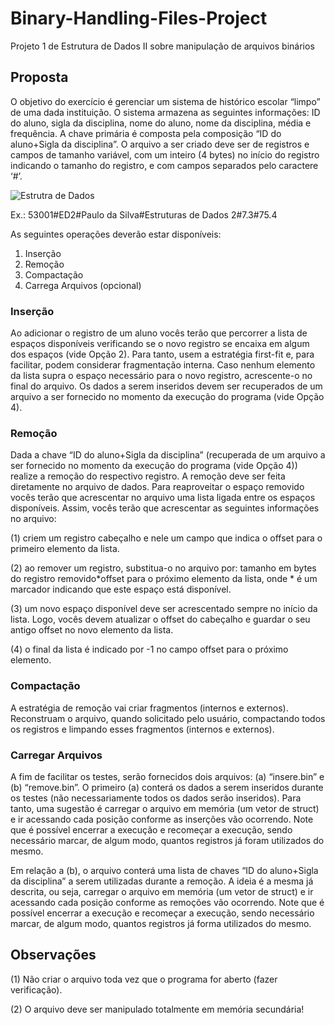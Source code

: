# Binary-Handling-Files-Project
Projeto 1 de Estrutura de Dados II sobre manipulação de arquivos binários

## Proposta
O objetivo do exercício é gerenciar um sistema de histórico escolar “limpo” de uma dada instituição. O sistema
armazena as seguintes informações: ID do aluno, sigla da disciplina, nome do aluno, nome da disciplina, média
e frequência. A chave primária é composta pela composição “ID do aluno+Sigla da disciplina”. O arquivo a
ser criado deve ser de registros e campos de tamanho variável, com um inteiro (4 bytes) no início do registro
indicando o tamanho do registro, e com campos separados pelo caractere ‘#’.

![Estrutra de Dados](https://imgur.com/cSnI9nq.png)

Ex.: 53001#ED2#Paulo da Silva#Estruturas de Dados 2#7.3#75.4

As seguintes operações deverão estar disponíveis:
1. Inserção
2. Remoção
3. Compactação
4. Carrega Arquivos (opcional)
### Inserção
Ao adicionar o registro de um aluno vocês terão que percorrer a lista de espaços disponíveis verificando se o
novo registro se encaixa em algum dos espaços (vide Opção 2). Para tanto, usem a estratégia first-fit e, para
facilitar, podem considerar fragmentação interna. Caso nenhum elemento da lista supra o espaço necessário
para o novo registro, acrescente-o no final do arquivo. Os dados a serem inseridos devem ser recuperados de
um arquivo a ser fornecido no momento da execução do programa (vide Opção 4).
### Remoção
Dada a chave “ID do aluno+Sigla da disciplina” (recuperada de um arquivo a ser fornecido no momento da
execução do programa (vide Opção 4)) realize a remoção do respectivo registro. A remoção deve ser feita
diretamente no arquivo de dados. Para reaproveitar o espaço removido vocês terão que acrescentar no arquivo
uma lista ligada entre os espaços disponíveis. Assim, vocês terão que acrescentar as seguintes informações no
arquivo:

(1) criem um registro cabeçalho e nele um campo que indica o offset para o primeiro elemento da lista.

(2) ao remover um registro, substitua-o no arquivo por: tamanho em bytes do registro
removido*offset para o próximo elemento da lista, onde * é um marcador indicando que este
espaço está disponível.

(3) um novo espaço disponível deve ser acrescentado sempre no início da lista. Logo, vocês devem
atualizar o offset do cabeçalho e guardar o seu antigo offset no novo elemento da lista.

(4) o final da lista é indicado por -1 no campo offset para o próximo elemento.
### Compactação
A estratégia de remoção vai criar fragmentos (internos e externos). Reconstruam o arquivo, quando solicitado
pelo usuário, compactando todos os registros e limpando esses fragmentos (internos e externos).
### Carregar Arquivos
A fim de facilitar os testes, serão fornecidos dois arquivos: (a) “insere.bin” e (b) “remove.bin”. O primeiro (a)
conterá os dados a serem inseridos durante os testes (não necessariamente todos os dados serão inseridos).
Para tanto, uma sugestão é carregar o arquivo em memória (um vetor de struct) e ir acessando cada posição
conforme as inserções vão ocorrendo. Note que é possível encerrar a execução e recomeçar a execução, sendo
necessário marcar, de algum modo, quantos registros já foram utilizados do mesmo.

Em relação a (b), o arquivo conterá uma lista de chaves “ID do aluno+Sigla da disciplina” a serem utilizadas
durante a remoção. A ideia é a mesma já descrita, ou seja, carregar o arquivo em memória (um vetor de struct)
e ir acessando cada posição conforme as remoções vão ocorrendo. Note que é possível encerrar a execução e
recomeçar a execução, sendo necessário marcar, de algum modo, quantos registros já forma utilizados do
mesmo.
## Observações
(1) Não criar o arquivo toda vez que o programa for aberto (fazer verificação).

(2) O arquivo deve ser manipulado totalmente em memória secundária!
